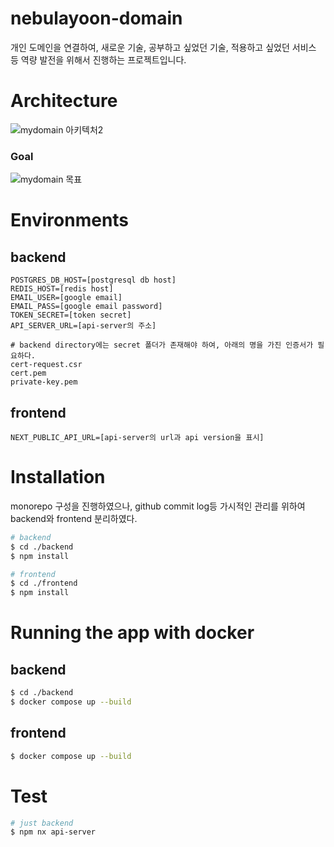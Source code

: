 # nebulayoon-domain

개인 도메인을 연결하여, 새로운 기술, 공부하고 싶었던 기술, 적용하고 싶었던 서비스 등 역량 발전을 위해서 진행하는 프로젝트입니다.

# Architecture

![mydomain 아키텍처2](https://github.com/nebulayoon/nebulayoon-domain/assets/88534125/03c417bd-af49-4a3f-9c65-7ff4dfea640d)

### Goal

![mydomain 목표](https://github.com/nebulayoon/nebulayoon-domain/assets/88534125/4abf8810-79ff-4005-be72-c87291460733)


# Environments

## backend

```
POSTGRES_DB_HOST=[postgresql db host]
REDIS_HOST=[redis host]
EMAIL_USER=[google email]
EMAIL_PASS=[google email password]
TOKEN_SECRET=[token secret]
API_SERVER_URL=[api-server의 주소]
```

```
# backend directory에는 secret 폴더가 존재해야 하여, 아래의 명을 가진 인증서가 필요하다.
cert-request.csr
cert.pem
private-key.pem
```

## frontend

```
NEXT_PUBLIC_API_URL=[api-server의 url과 api version을 표시]
```

# Installation

monorepo 구성을 진행하였으나, github commit log등 가시적인 관리를 위하여 backend와 frontend 분리하였다.

```bash
# backend
$ cd ./backend
$ npm install

# frontend
$ cd ./frontend
$ npm install
```

# Running the app with docker

## backend

```bash
$ cd ./backend
$ docker compose up --build
```

## frontend

```bash
$ docker compose up --build
```

# Test

```bash
# just backend
$ npm nx api-server
```
